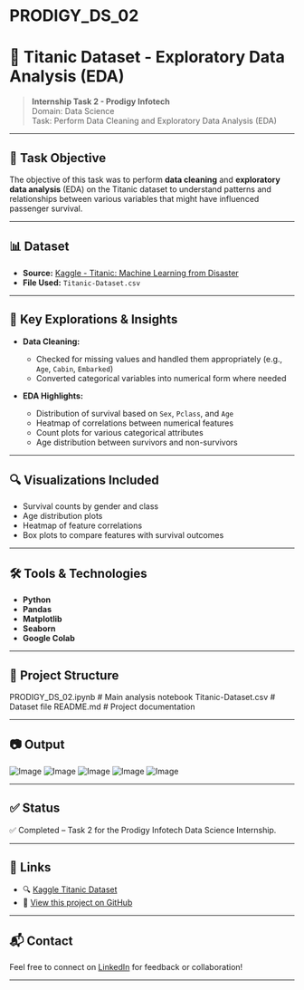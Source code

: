# PRODIGY_DS_02
# 🚢 Titanic Dataset - Exploratory Data Analysis (EDA)

> **Internship Task 2 - Prodigy Infotech**  
> Domain: Data Science  
> Task: Perform Data Cleaning and Exploratory Data Analysis (EDA)

---

## 📌 Task Objective

The objective of this task was to perform **data cleaning** and **exploratory data analysis** (EDA) on the Titanic dataset to understand patterns and relationships between various variables that might have influenced passenger survival.

---

## 📊 Dataset

- **Source:** [Kaggle - Titanic: Machine Learning from Disaster](https://www.kaggle.com/c/titanic/data)
- **File Used:** `Titanic-Dataset.csv`

---

## 🧪 Key Explorations & Insights

- **Data Cleaning:**  
  - Checked for missing values and handled them appropriately (e.g., `Age`, `Cabin`, `Embarked`)
  - Converted categorical variables into numerical form where needed

- **EDA Highlights:**  
  - Distribution of survival based on `Sex`, `Pclass`, and `Age`
  - Heatmap of correlations between numerical features
  - Count plots for various categorical attributes
  - Age distribution between survivors and non-survivors

---

## 🔍 Visualizations Included

- Survival counts by gender and class
- Age distribution plots
- Heatmap of feature correlations
- Box plots to compare features with survival outcomes

---

## 🛠️ Tools & Technologies

- **Python**
- **Pandas**
- **Matplotlib**
- **Seaborn**
- **Google Colab**

---

## 📁 Project Structure

PRODIGY_DS_02.ipynb # Main analysis notebook
Titanic-Dataset.csv # Dataset file
README.md # Project documentation

---

## 📷 Output 

![Image](https://github.com/user-attachments/assets/8ee02a86-1ce4-46a3-9eff-a891b7841dc3)
![Image](https://github.com/user-attachments/assets/b1630ac9-27c3-4433-a1cb-97aedd6006a9)
![Image](https://github.com/user-attachments/assets/616792a0-8ef0-4553-ad17-4ce345c90996)
![Image](https://github.com/user-attachments/assets/aca9fdc5-5210-42db-bec1-e9db9940791c)
![Image](https://github.com/user-attachments/assets/efdb8c94-a730-47df-b922-6262a55d1be8)

---

## ✅ Status

✅ Completed – Task 2 for the Prodigy Infotech Data Science Internship.

---

## 🔗 Links

- 🔍 [Kaggle Titanic Dataset](https://www.kaggle.com/c/titanic/data)
- 📂 [View this project on GitHub](https://github.com/Anybody99901/PRODIGY_DS_02) 

---

## 📬 Contact

Feel free to connect on [LinkedIn](https://www.linkedin.com/) for feedback or collaboration!

---

